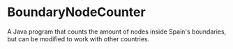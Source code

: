 # BoundaryNodeCounter
A Java program that counts the amount of nodes inside Spain's boundaries, but can be modified to work with other countries.
